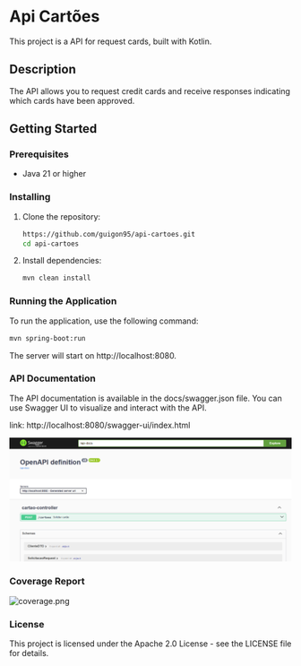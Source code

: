 
# Api Cartões

This project is a API for request cards, built with Kotlin.

## Description

The API allows you to request credit cards and receive responses indicating which cards have been approved.

## Getting Started

### Prerequisites

- Java 21 or higher

### Installing

1. Clone the repository:
    ```sh
    https://github.com/guigon95/api-cartoes.git
    cd api-cartoes
    ```

2. Install dependencies:
    ```sh
    mvn clean install
    ```

### Running the Application

To run the application, use the following command:
```sh
mvn spring-boot:run
```


The server will start on http://localhost:8080.

### API Documentation
The API documentation is available in the docs/swagger.json file. You can use Swagger UI to visualize and interact with the API.


link: http://localhost:8080/swagger-ui/index.html

![swagger.png](imagens/openapi.png)

### Coverage Report

![coverage.png](imagens/coverage.png)

### License
This project is licensed under the Apache 2.0 License - see the LICENSE file for details.